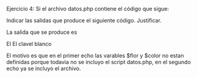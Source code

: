 Ejercicio 4: 
Si el archivo datos.php contiene el código que sigue:

<?php
$color = 'blanco';
$flor = 'clavel';
?>

Indicar las salidas que produce el siguiente código. Justificar.

<?php
echo "El $flor $color \n"; 
include 'datos.php';
echo " El $flor $color"; 
?> 

La salida que se produce es 

El 
 El clavel blanco
 
El motivo es que en el primer echo las varables $flor y $color no estan definidas porque todavia no se incluyo el script datos.php, en el segundo echo ya se incluyo el archivo.